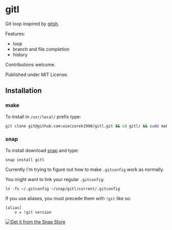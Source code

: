 
gitl
====

Git loop inspired by [gitsh](https://github.com/thoughtbot/gitsh).

Features:

* loop
* branch and file completion
* history

Contributions welcome.

Published under MIT License.

## Installation

### make

To install in `/usr/local/` prefix type:

```bash
git clone git@github.com:wieczorek1990/gitl.git && cd gitl/ && sudo make install
```

### snap

To install download [snap](https://snapcraft.io) and type:

```
snap install gitl
```

Currently I'm trying to figure out how to make `.gitconfig` work as normally.

You might want to link your regular `.gitconfig`:

```
ln -fs ~/.gitconfig ~/snap/gitl/current/.gitconfig
```

If you use aliases, you must precede them with `!git` like so:

```
[alias]
    v = !git version
```

[![Get it from the Snap Store](https://snapcraft.io/static/images/badges/en/snap-store-white.svg)](https://snapcraft.io/gitl)
